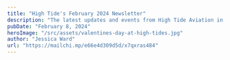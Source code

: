 ```yaml
---
title: "High Tide's February 2024 Newsletter"
description: "The latest updates and events from High Tide Aviation in February 2024."
pubDate: "February 8, 2024"
heroImage: "/src/assets/valentines-day-at-high-tides.jpg"
author: "Jessica Ward"
url: "https://mailchi.mp/e66e4d309d5d/x7qxras484"
---
```

